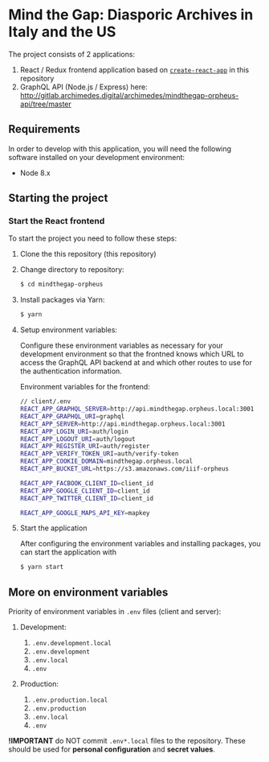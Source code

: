 # Mind the Gap: Diasporic Archives in Italy and the US  


The project consists of 2 applications:
1.	React / Redux frontend application based on [`create-react-app`](https://github.com/facebookincubator/create-react-app) in this repository
2.	GraphQL API (Node.js / Express) here: http://gitlab.archimedes.digital/archimedes/mindthegap-orpheus-api/tree/master

## Requirements

In order to develop with this application, you will need the following software installed on your development environment:

* Node 8.x


## Starting the project

### Start the React frontend

To start the project you need to follow these steps:

1.	Clone the this repository (this repository)

2.	Change directory to repository:

	```sh
	$ cd mindthegap-orpheus
	```

3.	Install packages via Yarn:

	```sh
	$ yarn
	```

4.	Setup environment variables:

	Configure these environment variables as necessary for your development environment so that the frontned knows which URL to access the GraphQL API backend at and which other routes to use for the authentication information.

	Environment variables for the frontend:
	```sh
	// client/.env
	REACT_APP_GRAPHQL_SERVER=http://api.mindthegap.orpheus.local:3001
	REACT_APP_GRAPHQL_URI=graphql
	REACT_APP_SERVER=http://api.mindthegap.orpheus.local:3001
	REACT_APP_LOGIN_URI=auth/login
	REACT_APP_LOGOUT_URI=auth/logout
	REACT_APP_REGISTER_URI=auth/register
	REACT_APP_VERIFY_TOKEN_URI=auth/verify-token
	REACT_APP_COOKIE_DOMAIN=mindthegap.orpheus.local
	REACT_APP_BUCKET_URL=https://s3.amazonaws.com/iiif-orpheus

	REACT_APP_FACBOOK_CLIENT_ID=client_id
	REACT_APP_GOOGLE_CLIENT_ID=client_id
	REACT_APP_TWITTER_CLIENT_ID=client_id

	REACT_APP_GOOGLE_MAPS_API_KEY=mapkey
	```

6.	Start the application

	After configuring the environment variables and installing packages, you can start the application with
	```sh
	$ yarn start
	```


## More on environment variables

Priority of environment variables in `.env` files (client and server):

1.	Development:

	1.	`.env.development.local`
	2.	`.env.development`
	3.	`.env.local`
	4.	`.env`

2.	Production:

	1.	`.env.production.local`
	2.	`.env.production`
	3.	`.env.local`
	4.	`.env`

**!IMPORTANT** do NOT commit `.env*.local` files to the repository. These should be used for __personal configuration__ and __secret values__.
